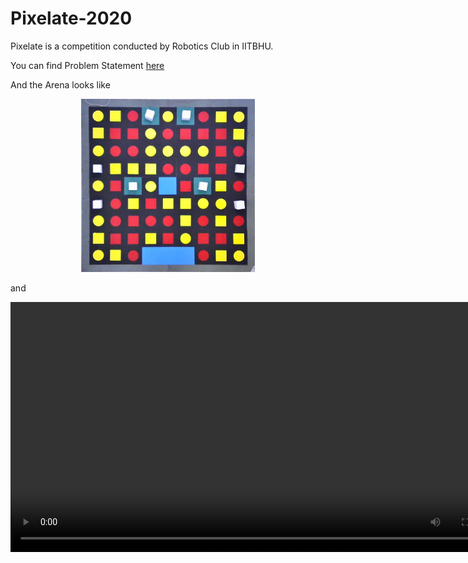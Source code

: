 # Pixelate-2020

Pixelate is a competition conducted by Robotics Club in IITBHU.

You can find Problem Statement [here](Problem_Statement.pdf)

And the Arena looks like

<div align="center">
    <img src="assets/mainArena.jpg" width="55%">
</div>

and 

<video width="800" height="400" autoplay loop>
    <source src="assets/clip.mp4" type="video/mp4">
</video>

